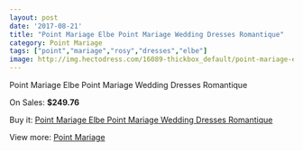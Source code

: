 ```yaml
---
layout: post
date: '2017-08-21'
title: "Point Mariage Elbe Point Mariage Wedding Dresses Romantique"
category: Point Mariage
tags: ["point","mariage","rosy","dresses","elbe"]
image: http://img.hectodress.com/16089-thickbox_default/point-mariage-elbe-point-mariage-wedding-dresses-romantique.jpg
---
```

Point Mariage Elbe Point Mariage Wedding Dresses Romantique

On Sales: **$249.76**
<a href="https://www.hectodress.com/point-mariage/7838-point-mariage-elbe-point-mariage-wedding-dresses-romantique.html"><amp-img layout="responsive" width="600" height="600" src="//img.hectodress.com/16089-thickbox_default/point-mariage-elbe-point-mariage-wedding-dresses-romantique.jpg" alt="Point Mariage Elbe Point Mariage Wedding Dresses Romantique 0" /></a>
<a href="https://www.hectodress.com/point-mariage/7838-point-mariage-elbe-point-mariage-wedding-dresses-romantique.html"><amp-img layout="responsive" width="600" height="600" src="//img.hectodress.com/16090-thickbox_default/point-mariage-elbe-point-mariage-wedding-dresses-romantique.jpg" alt="Point Mariage Elbe Point Mariage Wedding Dresses Romantique 1" /></a>

Buy it: [Point Mariage Elbe Point Mariage Wedding Dresses Romantique](https://www.hectodress.com/point-mariage/7838-point-mariage-elbe-point-mariage-wedding-dresses-romantique.html "Point Mariage Elbe Point Mariage Wedding Dresses Romantique")

View more: [Point Mariage](https://www.hectodress.com/138-point-mariage "Point Mariage")